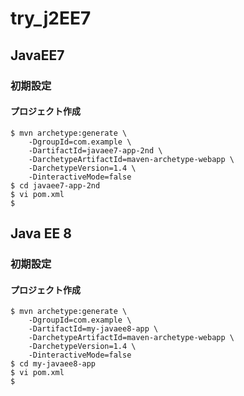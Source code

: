 # try_j2EE7

## JavaEE7

### 初期設定

#### プロジェクト作成

```
$ mvn archetype:generate \
    -DgroupId=com.example \
    -DartifactId=javaee7-app-2nd \
    -DarchetypeArtifactId=maven-archetype-webapp \
    -DarchetypeVersion=1.4 \
    -DinteractiveMode=false
$ cd javaee7-app-2nd
$ vi pom.xml
$
```

## Java EE 8

### 初期設定

#### プロジェクト作成

```
$ mvn archetype:generate \
    -DgroupId=com.example \
    -DartifactId=my-javaee8-app \
    -DarchetypeArtifactId=maven-archetype-webapp \
    -DarchetypeVersion=1.4 \
    -DinteractiveMode=false
$ cd my-javaee8-app
$ vi pom.xml
$
```
